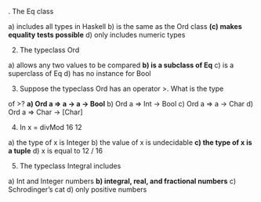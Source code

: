 . The Eq class

a) includes all types in Haskell
b) is the same as the Ord class
**(c) makes equality tests possible**
d) only includes numeric types

2. The typeclass Ord

a) allows any two values to be compared
**b) is a subclass of Eq**
c) is a superclass of Eq
d) has no instance for Bool

3. Suppose the typeclass Ord has an operator >. What is the type

of >?
**a) Ord a => a -> a -> Bool**
b) Ord a => Int -> Bool
c) Ord a => a -> Char
d) Ord a => Char -> [Char]

4. In x = divMod 16 12

a) the type of x is Integer
b) the value of x is undecidable
**c) the type of x is a tuple**
d) x is equal to 12 / 16

5. The typeclass Integral includes

a) Int and Integer numbers
**b) integral, real, and fractional numbers**
c) Schrodinger’s cat
d) only positive numbers
